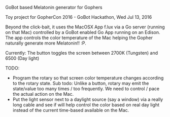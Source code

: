 GoBot based Melatonin generator for Gophers

Toy project for GopherCon 2016 - GoBot Hackathon, Wed Jul 13, 2016

Beyond the click-bait, it uses the MacOSX App f.lux via a Go server (running on that Mac) controlled by a GoBot enabled Go App running on an Edison. The app controls the color temperature of the Mac helping the Gopher naturally generate more Melatonin!! :P.

Currently: The button toggles the screen between 2700K (Tungsten) and 6500 (Day light)

TODO:

* Program the rotary so that screen color temperature changes according to the rotary state. Sub todo: Unlike a button, rotary may emit the state/value too many times / too frequently. We need to control / pace the actual action on the Mac.
* Put the light sensor next to a daylight source (say a window) via a really long cable and see if will help control the color based on real day light instead of the current time-based available on the Mac.


